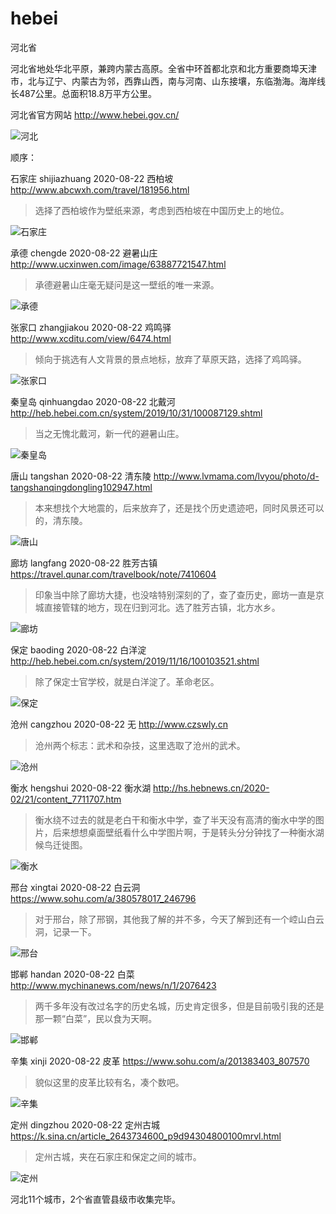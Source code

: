 # hebei

河北省

河北省地处华北平原，兼跨内蒙古高原。全省中环首都北京和北方重要商埠天津市，北与辽宁、内蒙古为邻，西靠山西，南与河南、山东接壤，东临渤海。海岸线长487公里。总面积18.8万平方公里。

河北省官方网站 http://www.hebei.gov.cn/

![河北](hebei.jpg)

顺序：

石家庄 shijiazhuang 2020-08-22 西柏坡 http://www.abcwxh.com/travel/181956.html

> 选择了西柏坡作为壁纸来源，考虑到西柏坡在中国历史上的地位。

![石家庄](shijiazhuang.jpeg)

承德 chengde 2020-08-22 避暑山庄 http://www.ucxinwen.com/image/63887721547.html

> 承德避暑山庄毫无疑问是这一壁纸的唯一来源。

![承德](chengde.jpg)

张家口 zhangjiakou 2020-08-22 鸡鸣驿 http://www.xcditu.com/view/6474.html

> 倾向于挑选有人文背景的景点地标，放弃了草原天路，选择了鸡鸣驿。

![张家口](zhangjiakou.jpg)

秦皇岛 qinhuangdao 2020-08-22 北戴河 http://heb.hebei.com.cn/system/2019/10/31/100087129.shtml

> 当之无愧北戴河，新一代的避暑山庄。

![秦皇岛](qinhuangdao.jpg)

唐山 tangshan 2020-08-22 清东陵 http://www.lvmama.com/lvyou/photo/d-tangshanqingdongling102947.html

> 本来想找个大地震的，后来放弃了，还是找个历史遗迹吧，同时风景还可以的，清东陵。

![唐山](tangshan.jpg)

廊坊 langfang 2020-08-22 胜芳古镇 https://travel.qunar.com/travelbook/note/7410604

> 印象当中除了廊坊大捷，也没啥特别深刻的了，查了查历史，廊坊一直是京城直接管辖的地方，现在归到河北。选了胜芳古镇，北方水乡。

![廊坊](langfang.jpg)

保定 baoding 2020-08-22 白洋淀 http://heb.hebei.com.cn/system/2019/11/16/100103521.shtml

> 除了保定士官学校，就是白洋淀了。革命老区。

![保定](baoding.jpg)

沧州 cangzhou 2020-08-22 无 http://www.czswly.cn

> 沧州两个标志：武术和杂技，这里选取了沧州的武术。

![沧州](cangzhou.jpg)

衡水 hengshui 2020-08-22 衡水湖 http://hs.hebnews.cn/2020-02/21/content_7711707.htm

> 衡水绕不过去的就是老白干和衡水中学，查了半天没有高清的衡水中学的图片，后来想想桌面壁纸看什么中学图片啊，于是转头分分钟找了一种衡水湖候鸟迁徙图。

![衡水](hengshui.jpg)

邢台 xingtai 2020-08-22 白云洞 https://www.sohu.com/a/380578017_246796

> 对于邢台，除了邢钢，其他我了解的并不多，今天了解到还有一个崆山白云洞，记录一下。

![邢台](xingtai.jpeg)

邯郸 handan 2020-08-22 白菜  http://www.mychinanews.com/news/n/1/2076423

> 两千多年没有改过名字的历史名城，历史肯定很多，但是目前吸引我的还是那一颗“白菜”，民以食为天啊。

![邯郸](handan.jpg)

辛集 xinji 2020-08-22 皮革 https://www.sohu.com/a/201383403_807570

> 貌似这里的皮革比较有名，凑个数吧。

![辛集](xinji.jpeg)

定州 dingzhou 2020-08-22 定州古城 https://k.sina.cn/article_2643734600_p9d94304800100mrvl.html

> 定州古城，夹在石家庄和保定之间的城市。

![定州](dingzhou.jpg)

河北11个城市，2个省直管县级市收集完毕。